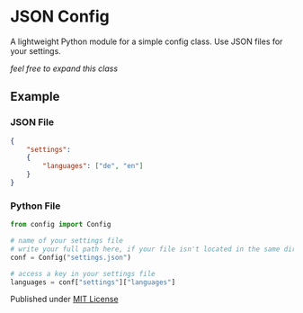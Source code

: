 # JSON Config

A lightweight Python module for a simple config class. Use JSON files for your settings.   

_feel free to expand this class_

## Example

### JSON File
```json
{
    "settings":
    {
        "languages": ["de", "en"]
    }
}
```

### Python File
```python
from config import Config

# name of your settings file
# write your full path here, if your file isn't located in the same directory
conf = Config("settings.json") 

# access a key in your settings file
languages = conf["settings"]["languages"]
```
   
   Published under [MIT License](https://github.com/fabianschilf94/json-config/blob/master/LICENSE)
